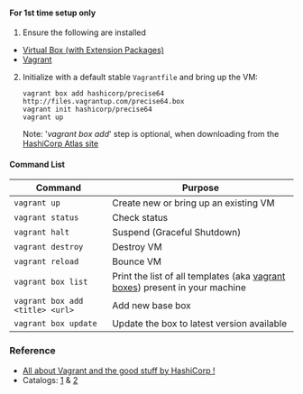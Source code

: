 #### For 1st time setup only
1. Ensure the following are installed
* [Virtual Box (with Extension Packages)](https://www.virtualbox.org)
* [Vagrant](https://www.vagrantup.com/)
2. Initialize with a default stable `Vagrantfile` and bring up the VM:
   ```
   vagrant box add hashicorp/precise64 http://files.vagrantup.com/precise64.box
   vagrant init hashicorp/precise64
   vagrant up
   ```
   Note: '_vagrant box add_' step is optional, when downloading from the [HashiCorp Atlas site](https://app.vagrantup.com/boxes/search)

#### Command List
|Command|Purpose|
|-------|-------|
|``vagrant up``|Create new or bring up an existing VM|
|``vagrant status``|Check status|
|``vagrant halt``|Suspend (Graceful Shutdown)|
|``vagrant destroy``|Destroy VM|
|``vagrant reload``|Bounce VM|
|``vagrant box list``|Print the list of all templates (aka [vagrant boxes](https://www.vagrantup.com/docs/boxes.html)) present in your machine|
|``vagrant box add <title> <url>``|Add new base box|
|``vagrant box update``|Update the box to latest version available|

### Reference
* [All about Vagrant and the good stuff by HashiCorp !](https://www.vagrantup.com/)
* Catalogs: [1](https://app.vagrantup.com/boxes/search) & [2](http://www.vagrantbox.es/)


